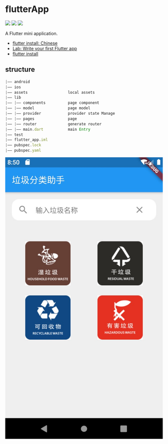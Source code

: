 # flutterApp

![](https://img.shields.io/badge/-Flutter-brightgreen)
![](https://img.shields.io/badge/-Provider-brightgreen)
![](https://img.shields.io/badge/-dio-brightgreen)

A Flutter mini application.

- [flutter install: Chinese](https://juejin.im/post/5be3d54cf265da611d6624d3)
- [Lab: Write your first Flutter app](https://flutter.dev/docs/get-started/codelab)
- [flutter install](https://flutter.dev/docs/get-started/install)


## structure

```JavaScript
|—— android
|—— ios
|—— assets                  local assets
|—— lib
|—— |—— components          page component
|—— |—— model               page model
|—— |—— provider            provider state Manage
|—— |—— pages               page
|—— |—— router              generate router
|—— |—— main.dart           main Entry
|—— test
|—— flutter_app.iml
|—— pubspec.lock
|—— pubspec.yaml
```

![img](https://raw.githubusercontent.com/HerryLo/flutterApp/master/img/1563713529220.jpg)